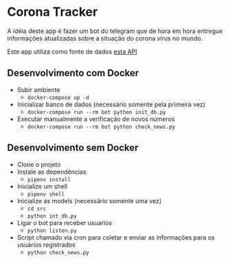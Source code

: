 # Corona Tracker

A idéia deste app é fazer um bot do telegram que de hora em hora entregue informações atualizadas sobre a situação do corona vírus no mundo.

Este app utiliza como fonte de dados [esta API](https://thevirustracker.com/api)

## Desenvolvimento com Docker

- Subir ambiente
    - `docker-compose up -d`
- Inicializar banco de dados (necessário somente pela primeira vez)
    - `docker-compose run --rm bot python init_db.py`
- Executar manualmente a verificação de novos números
    - `docker-compose run --rm bot python check_news.py`


## Desenvolvimento sem Docker

- Clone o projeto
- Instale as dependências
    - `pipenv install`
- Inicialize um shell
    - `pipenv shell`
- Inicialize as models (necessário somente uma vez)
    - `cd src`
    - `python int_db.py`
- Ligar o bot para receber usuarios
    - `python listen.py`
- Script chamado via cron para coletar e enviar as informações para os usuários registrados
    - `python check_news.py`
